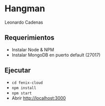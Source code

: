 # Hangman
Leonardo Cadenas

## Requerimientos

- Instalar Node & NPM
- Instalar MongoDB en puerto default (27017)

## Ejecutar

- `cd fenix-cloud`
- `npm install`
- `npm start`
- Abrir [http://localhost:3000](http://localhost:3000)